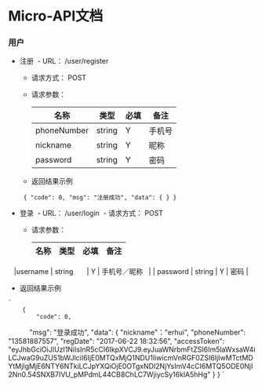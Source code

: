 # Micro-API文档

### 用户
- 注册
  - URL： /user/register
  - 请求方式： POST
  - 请求参数：
  
    |名称 | 类型	| 必填 | 备注 |
    | ------- | ------- | ------- | ------- | 
    | phoneNumber  | string        | Y  | 手机号   |
    | nickname           | string  | Y  | 昵称       |
    | password           | string  | Y  | 密码       |
   - 返回结果示例
    
    ` 
        {
            "code": 0,
            "msg": "注册成功",
            "data": {
            }
        }
    `

- 登录
  - URL： /user/login
  - 请求方式： POST
  - 请求参数：
  
    |名称 | 类型	| 必填 | 备注 |
    | ------- | ------- | ------- | ------- | 
    |username  | string        | Y  | 手机号／昵称   |
    | password           | string  | Y  | 密码       |
    
   - 返回结果示例
    
    ` 
        {
            "code": 0,
            "msg": "登录成功",
            "data": {
              "nickname"："erhui",
              "phoneNumber": "13581887557",
              "regDate": "2017-06-22 18:32:56",
              "accessToken": "eyJhbGciOiJIUzI1NiIsInR5cCI6IkpXVCJ9.eyJuaWNrbmFtZSI6Im5laWxsaW4iLCJwaG9uZU51bWJlciI6IjE0MTQxMjQ1NDU1IiwicmVnRGF0ZSI6IjIwMTctMDYtMjIgMjE6NTY6NTkiLCJpYXQiOjE0OTgxNDI2NjYsImV4cCI6MTQ5ODE0NjI2Nn0.54SNXB7IVU_pMPdmL44CB8ChLC7WjiycSy16klA5hHg"
            }
        }
    `
